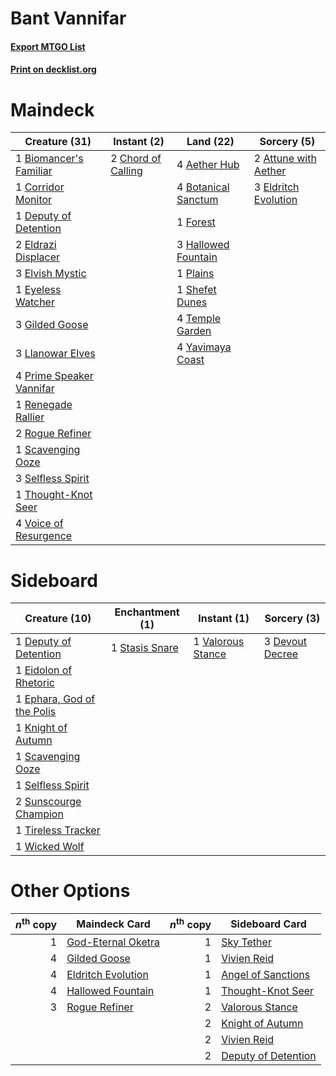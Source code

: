 # Bant Vannifar

#### [Export MTGO List](../collection/Bant%20Vannifar/Bant%20Vannifar.txt)
#### [Print on decklist.org](http://decklist.org/?deckmain=4%09Aether%20Hub%0A2%09Attune%20with%20Aether%0A1%09Biomancer's%20Familiar%0A4%09Botanical%20Sanctum%0A2%09Chord%20of%20Calling%0A1%09Corridor%20Monitor%0A1%09Deputy%20of%20Detention%0A2%09Eldrazi%20Displacer%0A3%09Eldritch%20Evolution%0A3%09Elvish%20Mystic%0A1%09Eyeless%20Watcher%0A1%09Forest%0A3%09Gilded%20Goose%0A3%09Hallowed%20Fountain%0A3%09Llanowar%20Elves%0A1%09Plains%0A4%09Prime%20Speaker%20Vannifar%0A1%09Renegade%20Rallier%0A2%09Rogue%20Refiner%0A1%09Scavenging%20Ooze%0A3%09Selfless%20Spirit%0A1%09Shefet%20Dunes%0A4%09Temple%20Garden%0A1%09Thought-Knot%20Seer%0A4%09Voice%20of%20Resurgence%0A4%09Yavimaya%20Coast&deckside=1%09Deputy%20of%20Detention%0A3%09Devout%20Decree%0A1%09Eidolon%20of%20Rhetoric%0A1%09Ephara,%20God%20of%20the%20Polis%0A1%09Knight%20of%20Autumn%0A1%09Scavenging%20Ooze%0A1%09Selfless%20Spirit%0A1%09Stasis%20Snare%0A2%09Sunscourge%20Champion%0A1%09Tireless%20Tracker%0A1%09Valorous%20Stance%0A1%09Wicked%20Wolf)
# Maindeck

|                                           Creature (31)                                           |                                         Instant (2)                                         |                                          Land (22)                                           |                                          Sorcery (5)                                          |
|---------------------------------------------------------------------------------------------------|---------------------------------------------------------------------------------------------|----------------------------------------------------------------------------------------------|-----------------------------------------------------------------------------------------------|
|1 [Biomancer's Familiar](http://gatherer.wizards.com/Pages/Card/Details.aspx?multiverseid=457302)  |2 [Chord of Calling](http://gatherer.wizards.com/Pages/Card/Details.aspx?multiverseid=383209)|4 [Aether Hub](http://gatherer.wizards.com/Pages/Card/Details.aspx?multiverseid=417815)       |2 [Attune with Aether](http://gatherer.wizards.com/Pages/Card/Details.aspx?multiverseid=417718)|
|1 [Corridor Monitor](http://gatherer.wizards.com/Pages/Card/Details.aspx?multiverseid=473003)      |                                                                                             |4 [Botanical Sanctum](http://gatherer.wizards.com/Pages/Card/Details.aspx?multiverseid=417817)|3 [Eldritch Evolution](http://gatherer.wizards.com/Pages/Card/Details.aspx?multiverseid=414456)|
|1 [Deputy of Detention](http://gatherer.wizards.com/Pages/Card/Details.aspx?multiverseid=457309)   |                                                                                             |1 [Forest](http://gatherer.wizards.com/Pages/Card/Details.aspx?multiverseid=439860)           |                                                                                               |
|2 [Eldrazi Displacer](http://gatherer.wizards.com/Pages/Card/Details.aspx?multiverseid=407523)     |                                                                                             |3 [Hallowed Fountain](http://gatherer.wizards.com/Pages/Card/Details.aspx?multiverseid=97071) |                                                                                               |
|3 [Elvish Mystic](http://gatherer.wizards.com/Pages/Card/Details.aspx?multiverseid=389499)         |                                                                                             |1 [Plains](http://gatherer.wizards.com/Pages/Card/Details.aspx?multiverseid=439856)           |                                                                                               |
|1 [Eyeless Watcher](http://gatherer.wizards.com/Pages/Card/Details.aspx?multiverseid=401875)       |                                                                                             |1 [Shefet Dunes](http://gatherer.wizards.com/Pages/Card/Details.aspx?multiverseid=430872)     |                                                                                               |
|3 [Gilded Goose](http://gatherer.wizards.com/Pages/Card/Details.aspx?multiverseid=473122)          |                                                                                             |4 [Temple Garden](http://gatherer.wizards.com/Pages/Card/Details.aspx?multiverseid=405112)    |                                                                                               |
|3 [Llanowar Elves](http://gatherer.wizards.com/Pages/Card/Details.aspx?multiverseid=129626)        |                                                                                             |4 [Yavimaya Coast](http://gatherer.wizards.com/Pages/Card/Details.aspx?multiverseid=129810)   |                                                                                               |
|4 [Prime Speaker Vannifar](http://gatherer.wizards.com/Pages/Card/Details.aspx?multiverseid=457339)|                                                                                             |                                                                                              |                                                                                               |
|1 [Renegade Rallier](http://gatherer.wizards.com/Pages/Card/Details.aspx?multiverseid=423800)      |                                                                                             |                                                                                              |                                                                                               |
|2 [Rogue Refiner](http://gatherer.wizards.com/Pages/Card/Details.aspx?multiverseid=423802)         |                                                                                             |                                                                                              |                                                                                               |
|1 [Scavenging Ooze](http://gatherer.wizards.com/Pages/Card/Details.aspx?multiverseid=420783)       |                                                                                             |                                                                                              |                                                                                               |
|3 [Selfless Spirit](http://gatherer.wizards.com/Pages/Card/Details.aspx?multiverseid=414332)       |                                                                                             |                                                                                              |                                                                                               |
|1 [Thought-Knot Seer](http://gatherer.wizards.com/Pages/Card/Details.aspx?multiverseid=407519)     |                                                                                             |                                                                                              |                                                                                               |
|4 [Voice of Resurgence](http://gatherer.wizards.com/Pages/Card/Details.aspx?multiverseid=368951)   |                                                                                             |                                                                                              |                                                                                               |


# Sideboard

|                                            Creature (10)                                            |                                     Enchantment (1)                                     |                                        Instant (1)                                         |                                       Sorcery (3)                                        |
|-----------------------------------------------------------------------------------------------------|-----------------------------------------------------------------------------------------|--------------------------------------------------------------------------------------------|------------------------------------------------------------------------------------------|
|1 [Deputy of Detention](http://gatherer.wizards.com/Pages/Card/Details.aspx?multiverseid=457309)     |1 [Stasis Snare](http://gatherer.wizards.com/Pages/Card/Details.aspx?multiverseid=402048)|1 [Valorous Stance](http://gatherer.wizards.com/Pages/Card/Details.aspx?multiverseid=391950)|3 [Devout Decree](http://gatherer.wizards.com/Pages/Card/Details.aspx?multiverseid=466767)|
|1 [Eidolon of Rhetoric](http://gatherer.wizards.com/Pages/Card/Details.aspx?multiverseid=380409)     |                                                                                         |                                                                                            |                                                                                          |
|1 [Ephara, God of the Polis](http://gatherer.wizards.com/Pages/Card/Details.aspx?multiverseid=378517)|                                                                                         |                                                                                            |                                                                                          |
|1 [Knight of Autumn](http://gatherer.wizards.com/Pages/Card/Details.aspx?multiverseid=452933)        |                                                                                         |                                                                                            |                                                                                          |
|1 [Scavenging Ooze](http://gatherer.wizards.com/Pages/Card/Details.aspx?multiverseid=420783)         |                                                                                         |                                                                                            |                                                                                          |
|1 [Selfless Spirit](http://gatherer.wizards.com/Pages/Card/Details.aspx?multiverseid=414332)         |                                                                                         |                                                                                            |                                                                                          |
|2 [Sunscourge Champion](http://gatherer.wizards.com/Pages/Card/Details.aspx?multiverseid=430715)     |                                                                                         |                                                                                            |                                                                                          |
|1 [Tireless Tracker](http://gatherer.wizards.com/Pages/Card/Details.aspx?multiverseid=409997)        |                                                                                         |                                                                                            |                                                                                          |
|1 [Wicked Wolf](http://gatherer.wizards.com/Pages/Card/Details.aspx?multiverseid=473143)             |                                                                                         |                                                                                            |                                                                                          |


# Other Options

|*n*<sup>th</sup> copy|                                        Maindeck Card                                        |*n*<sup>th</sup> copy|                                        Sideboard Card                                        |
|--------------------:|---------------------------------------------------------------------------------------------|--------------------:|----------------------------------------------------------------------------------------------|
|                    1|[God-Eternal Oketra](http://gatherer.wizards.com/Pages/Card/Details.aspx?multiverseid=460943)|                    1|[Sky Tether](http://gatherer.wizards.com/Pages/Card/Details.aspx?multiverseid=457165)         |
|                    4|[Gilded Goose](http://gatherer.wizards.com/Pages/Card/Details.aspx?multiverseid=473122)      |                    1|[Vivien Reid](http://gatherer.wizards.com/Pages/Card/Details.aspx?multiverseid=447344)        |
|                    4|[Eldritch Evolution](http://gatherer.wizards.com/Pages/Card/Details.aspx?multiverseid=414456)|                    1|[Angel of Sanctions](http://gatherer.wizards.com/Pages/Card/Details.aspx?multiverseid=426703) |
|                    4|[Hallowed Fountain](http://gatherer.wizards.com/Pages/Card/Details.aspx?multiverseid=97071)  |                    1|[Thought-Knot Seer](http://gatherer.wizards.com/Pages/Card/Details.aspx?multiverseid=407519)  |
|                    3|[Rogue Refiner](http://gatherer.wizards.com/Pages/Card/Details.aspx?multiverseid=423802)     |                    2|[Valorous Stance](http://gatherer.wizards.com/Pages/Card/Details.aspx?multiverseid=391950)    |
|                     |                                                                                             |                    2|[Knight of Autumn](http://gatherer.wizards.com/Pages/Card/Details.aspx?multiverseid=452933)   |
|                     |                                                                                             |                    2|[Vivien Reid](http://gatherer.wizards.com/Pages/Card/Details.aspx?multiverseid=447344)        |
|                     |                                                                                             |                    2|[Deputy of Detention](http://gatherer.wizards.com/Pages/Card/Details.aspx?multiverseid=457309)|

